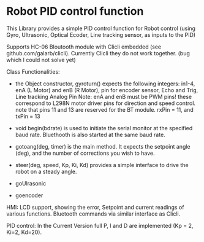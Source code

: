 # Robot PID control function

This Library provides a simple PID control function for Robot control (using Gyro, Ultrasonic, Optical Ecoder, Line tracking sensor, as inputs to the PID)
 
Supports HC-06 Bloutooth module with Clicli embedded (see github.com/galarb/clicli). Currently Clicli they do not work together. (bug which I could not solve yet)

Class Functionalities:
- the Object constructor, gyroturn() expects the following integers: in1-4, enA (L Motor) and enB (R Motor), pin for encoder sensor, Echo and Trig, Line tracking Analog Pin
Note: enA and enB must be PWM pins!
these correspond to L298N motor driver pins for direction and speed control.
note that pins 11 and 13 are reserved for the BT module. rxPin = 11, and txPin = 13

- void begin(bdrate) is used to initiate the serial monitor at the specified baud rate.
Bluethooth is also started at the same baud rate.

- gotoang(deg, timer) is the main method. It expects the setpoint angle (deg), and the number of corrections you wish to have.
- steer(deg, speed, Kp, Ki, Kd) provides a simple interface to drive the robot on a steady angle.
- goUlrasonic
- goencoder



HMI:
LCD support, showing the error, Setpoint and current readings of various functions.
Bluetooth commands via similar interface as Clicli.

PID control:
In the Current Version full P, I and D are implemented (Kp = 2, Ki=2, Kd=20).
